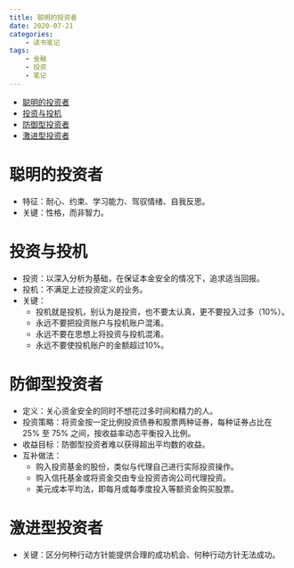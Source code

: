 ```yaml
---
title: 聪明的投资者
date: 2020-07-21
categories: 
    - 读书笔记
tags:
    - 金融
    - 投资
    - 笔记
---
```

- [聪明的投资者](#聪明的投资者)
- [投资与投机](#投资与投机)
- [防御型投资者](#防御型投资者)
- [激进型投资者](#激进型投资者)

# 聪明的投资者
* 特征：耐心、约束、学习能力、驾驭情绪、自我反思。
* 关键：性格，而非智力。

# 投资与投机
* 投资：以深入分析为基础，在保证本金安全的情况下，追求适当回报。
* 投机：不满足上述投资定义的业务。
* 关键：
    * 投机就是投机，别认为是投资，也不要太认真，更不要投入过多（10%）。
    * 永远不要把投资账户与投机账户混淆。
    * 永远不要在思想上将投资与投机混淆。
    * 永远不要使投机账户的金额超过10%。

# 防御型投资者
* 定义：关心资金安全的同时不想花过多时间和精力的人。
* 投资策略：将资金按一定比例投资债券和股票两种证券，每种证券占比在 25% 至 75% 之间，按收益率动态平衡投入比例。
* 收益目标：防御型投资者难以获得超出平均数的收益。
* 互补做法：
    * 购入投资基金的股份，类似与代理自己进行实际投资操作。
    * 购入信托基金或将资金交由专业投资咨询公司代理投资。
    * 美元成本平均法，即每月或每季度投入等额资金购买股票。

# 激进型投资者
* 关键：区分何种行动方针能提供合理的成功机会、何种行动方针无法成功。